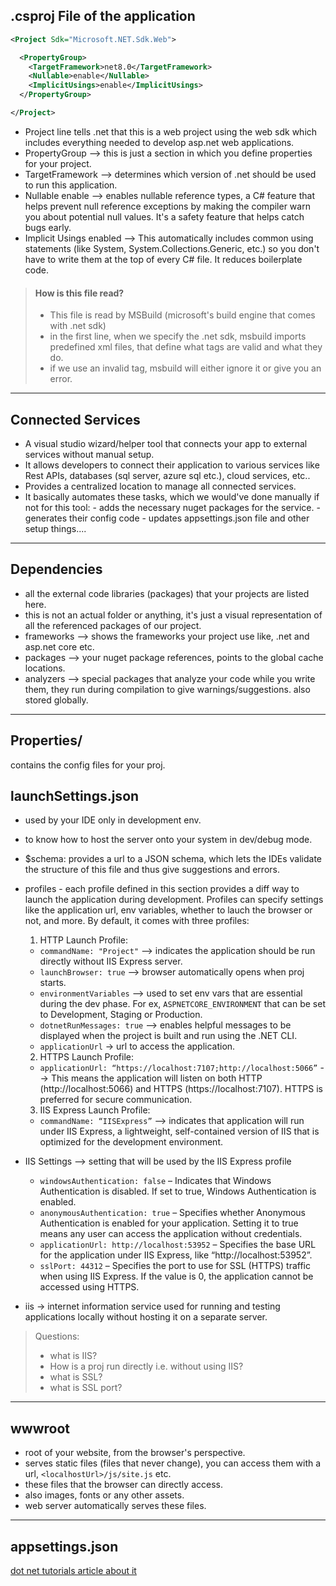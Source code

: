 
## .csproj File of the application

```xml
<Project Sdk="Microsoft.NET.Sdk.Web">

  <PropertyGroup>
    <TargetFramework>net8.0</TargetFramework>
    <Nullable>enable</Nullable>
    <ImplicitUsings>enable</ImplicitUsings>
  </PropertyGroup>

</Project>
```
- Project line tells .net that this is a web project using the web sdk which includes everything needed to develop asp.net web applications.
- PropertyGroup --> this is just a section in which you define properties for your project.
- TargetFramework --> determines which version of .net should be used to run this application.
- Nullable enable --> enables nullable reference types, a C# feature that helps prevent null reference exceptions by making the compiler warn you about potential null values. It's a safety feature that helps catch bugs early.
- Implicit Usings enabled --> This automatically includes common using statements (like System, System.Collections.Generic, etc.) so you don't have to write them at the top of every C# file. It reduces boilerplate code.

> #### How is this file read?
>
> - This file is read by MSBuild (microsoft's build engine that comes with .net sdk)
> - in the first line, when we specify the .net sdk, msbuild imports predefined xml files, that define what tags are valid and what they do.
> - if we use an invalid tag, msbuild will either ignore it or give you an error.

---

## Connected Services

- A visual studio wizard/helper tool that connects your app to external services without manual setup.
- It allows developers to connect their application to various services like Rest APIs, databases (sql server, azure sql etc.), cloud services, etc..
- Provides a centralized location to manage all connected services.
- It basically automates these tasks, which we would've done manually if not for this tool:
      - adds the necessary nuget packages for the service.
      - generates their config code
      - updates appsettings.json file
      and other setup things....

---

## Dependencies

- all the external code libraries (packages) that your projects are listed here.
- this is not an actual folder or anything, it's just a visual representation of all the referenced packages of our project.
- frameworks --> shows the frameworks your project use like, .net and asp.net core etc.
- packages --> your nuget package references, points to the global cache locations.
- analyzers --> special packages that analyze your code while you write them, they run during compilation to give warnings/suggestions. also stored globally.

---

## Properties/

contains the config files for your proj.

## launchSettings.json

- used by your IDE only in development env.
- to know how to host the server onto your system in dev/debug mode.


- $schema: provides a url to a JSON schema, which lets the IDEs validate the structure of this file and thus give suggestions and errors.

- profiles - each profile defined in this section provides a diff way to launch the application during development. Profiles can specify settings like the application url, env variables, whether to lauch the browser or not, and more. By default, it comes with three profiles:

  1. HTTP Launch Profile:
    - `commandName: "Project"` --> indicates the application should be run directly without IIS Express server.
    - `launchBrowser: true` --> browser automatically opens when proj starts.
    - `environmentVariables` --> used to set env vars that are essential during the dev phase. For ex, `ASPNETCORE_ENVIRONMENT` that can be set to Development, Staging or Production.
    - `dotnetRunMessages: true` --> enables helpful messages to be displayed when the project is built and run using the .NET CLI.
    - `applicationUrl` -> url to access the application.

  2. HTTPS Launch Profile:
    - `applicationUrl: “https://localhost:7107;http://localhost:5066”` --> This means the application will listen on both HTTP (http://localhost:5066) and HTTPS (https://localhost:7107). HTTPS is preferred for secure communication.

  3. IIS Express Launch Profile:
    - `commandName: “IISExpress”` --> indicates that application will run under IIS Express, a lightweight, self-contained version of IIS that is optimized for the development environment.

- IIS Settings --> setting that will be used by the IIS Express profile
    - `windowsAuthentication: false` – Indicates that Windows Authentication is disabled. If set to true, Windows Authentication is enabled.
    - `anonymousAuthentication: true` – Specifies whether Anonymous Authentication is enabled for your application. Setting it to true means any user can access the application without credentials.
    - `applicationUrl: http://localhost:53952` – Specifies the base URL for the application under IIS Express, like “http://localhost:53952”.
    - `sslPort: 44312` – Specifies the port to use for SSL (HTTPS) traffic when using IIS Express. If the value is 0, the application cannot be accessed using HTTPS.

- iis -> internet information service used for running and testing applications locally without hosting it on a separate server.
  
> Questions:
> - what is IIS?
> - How is a proj run directly i.e. without using IIS?
> - what is SSL?
> - what is SSL port?

---

## wwwroot

- root of your website, from the browser's perspective.
- serves static files (files that never change), you can access them with a url, `<localhostUrl>/js/site.js` etc.
- these files that the browser can directly access.
- also images, fonts or any other assets.
- web server automatically serves these files.

---

## appsettings.json

[dot net tutorials article about it](https://dotnettutorials.net/lesson/asp-net-core-appsettings-json-file/)
